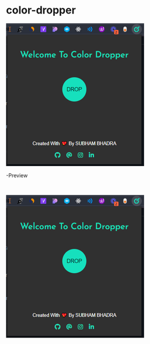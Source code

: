 # color-dropper

![App Screenshot](https://github.com/subham-04/color-dropper/blob/main/cld.png)

-Preview

<br>

![App Screenshot](https://github.com/subham-04/color-dropper/blob/main/cld.png)
